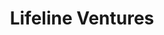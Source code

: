 ---
layout: firm_page
title: "Lifeline Ventures"
id: "lifelineventures.com"
permalink: "/lifelineventureslifelineventures.com/"
website: "https://www.lifelineventures.com"
offices: "Helsinki (Finland)"
investment_stages: "Pre-seed, Seed"
portfolio_companies: "Oura Health, Iceye, Veri / Human Engineering Health, Droppe"
portfolio_link: "https://www.lifelineventures.com/companies/"
investment_markets: "ClimateTech, Consumer, Financial, Games, Hardware, Health, Software"
founded_year: "2009"
description: "Lifeline Ventures is a sector-agnostic early-stage (pre-seed and seed) investor partnering with founders from the beginning of their journey. They support founders through growth, leveraging global experience in building and scaling companies. Their focus is on ambitious teams with the potential to become industry leaders."
linkedin: "https://www.linkedin.com/company/lifeline-ventures/"
twitter: "https://twitter.com/lifelinevc"
instagram: ""
team_page: "https://www.lifelineventures.com/contact-our-team/"
investor_type: "Venture Capital"
crunchbase: "https://www.crunchbase.com/organization/lifeline-ventures"
pitchbook: "https://pitchbook.com/profiles/investor/52725-16"

# SEO Optimization
meta_title: "Lifeline Ventures - VC Firm - projectstartups.com"
meta_description: "Lifeline Ventures, Lifeline Ventures is a sector-agnostic early-stage (pre-seed and seed) investor partnering with founders from the beginning of their journey. They sup..."
meta_keywords: "Lifeline Ventures, ClimateTech, Consumer, Financial, Games, Hardware, Health, Software, VC firm, venture capital, startup investor, projectstartups.com"
canonical_url: "https://vc.projectstartups.com/lifelineventureslifelineventures.com/"
---
